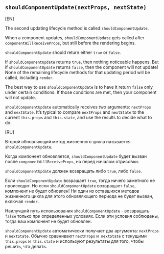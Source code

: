 ## `shouldComponentUpdate(nextProps, nextState)`

[EN]

The second updating lifecycle method is called `shouldComponentUpdate`.

When a component updates, `shouldComponentUpdate` gets called after `componentWillReceiveProps`, but still before the rendering begins.

`shouldComponentUpdate` should return either `true` or `false`.

If `shouldComponentUpdate` returns `true`, then nothing noticeable happens. But if `shouldComponentUpdate` returns `false`, then the component will not update! None of the remaining lifecycle methods for that updating period will be called, including `render`.

The best way to use `shouldComponentUpdate` is to have it return `false` only under certain conditions. If those conditions are met, then your component will not update.

`shouldComponentUpdate` automatically receives two arguments: `nextProps` and `nextState`. It’s typical to compare `nextProps` and `nextState` to the current `this.props` and `this.state`, and use the results to decide what to do. 

[RU]

Второй обновляющий метод жизненного цикла называется `shouldComponentUpdate`.

Когда компонент обновляется, `shouldComponentUpdate` будет вызван после `componentWillReceiveProps`, но перед началом отрисовки.

`shouldComponentUpdate` должен возвращать либо `true`, либо `false`.

Если `shouldComponentUpdate` возращает `true`, тогда ничего заметного не происходит. Но если `shouldComponentUpdate` возвращает `false`, компонент не будет обновлен! Ни один из оставшихся методов жизненного цикла для этого обновляющего периода не будет вызван, включая `render`.

Наилучший путь использования `shouldComponentUpdate` - возвращать `false` только при определенных условиях. Если эти условия соблюдены, тогда ваш компонент не будет обновлен.

`shouldComponentUpdate` автоматически получает два аргумента: `nextProps` и `nextState`. Обычно сравнивают `nextProps` и` nextState` с текущими `this.props` и` this.state` и используют результаты для того, чтобы решить, что делать.

